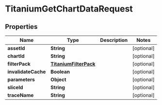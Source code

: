 

# TitaniumGetChartDataRequest


## Properties

| Name | Type | Description | Notes |
|------------ | ------------- | ------------- | -------------|
|**assetId** | **String** |  |  [optional] |
|**chartId** | **String** |  |  [optional] |
|**filterPack** | [**TitaniumFilterPack**](TitaniumFilterPack.md) |  |  [optional] |
|**invalidateCache** | **Boolean** |  |  [optional] |
|**parameters** | **Object** |  |  [optional] |
|**sliceId** | **String** |  |  [optional] |
|**traceName** | **String** |  |  [optional] |



